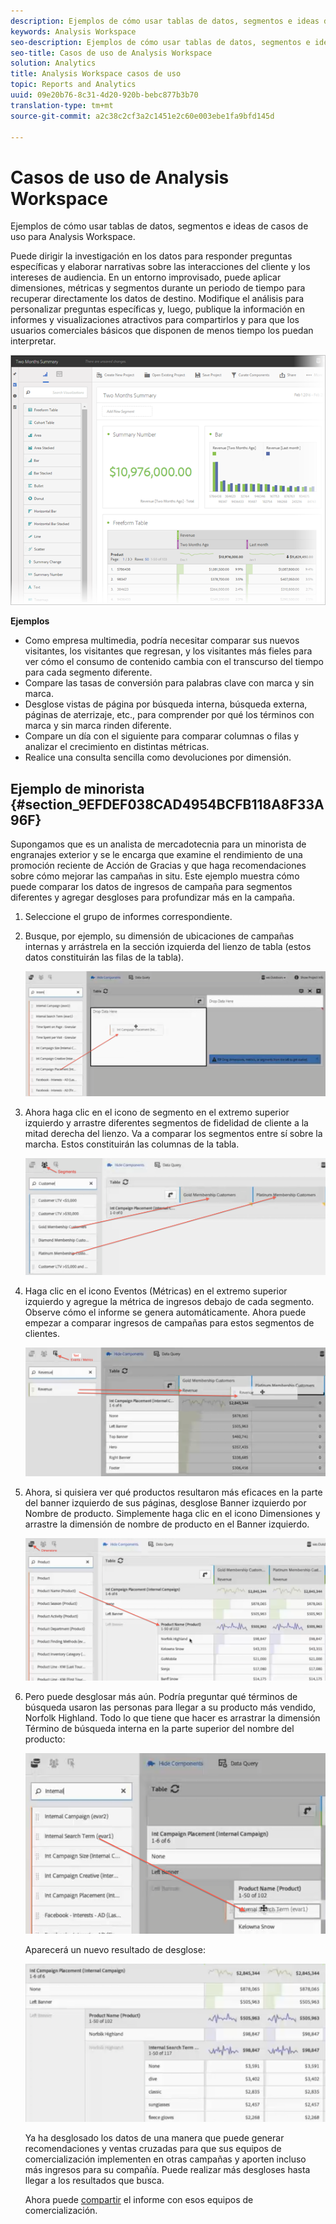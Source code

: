 ```yaml
---
description: Ejemplos de cómo usar tablas de datos, segmentos e ideas de casos de uso para Analysis Workspace.
keywords: Analysis Workspace
seo-description: Ejemplos de cómo usar tablas de datos, segmentos e ideas de casos de uso para Analysis Workspace.
seo-title: Casos de uso de Analysis Workspace
solution: Analytics
title: Analysis Workspace casos de uso
topic: Reports and Analytics
uuid: 09e20b76-8c31-4d20-920b-bebc877b3b70
translation-type: tm+mt
source-git-commit: a2c38c2cf3a2c1451e2c60e003ebe1fa9bfd145d

---
```



# Casos de uso de Analysis Workspace

Ejemplos de cómo usar tablas de datos, segmentos e ideas de casos de uso para Analysis Workspace.

Puede dirigir la investigación en los datos para responder preguntas específicas y elaborar narrativas sobre las interacciones del cliente y los intereses de audiencia. En un entorno improvisado, puede aplicar dimensiones, métricas y segmentos durante un periodo de tiempo para recuperar directamente los datos de destino. Modifique el análisis para personalizar preguntas específicas y, luego, publique la información en informes y visualizaciones atractivos para compartirlos y para que los usuarios comerciales básicos que disponen de menos tiempo los puedan interpretar.

![](assets/two-months-summary-project.png)

**Ejemplos**

* Como empresa multimedia, podría necesitar comparar sus nuevos visitantes, los visitantes que regresan, y los visitantes más fieles para ver cómo el consumo de contenido cambia con el transcurso del tiempo para cada segmento diferente.
* Compare las tasas de conversión para palabras clave con marca y sin marca.
* Desglose vistas de página por búsqueda interna, búsqueda externa, páginas de aterrizaje, etc., para comprender por qué los términos con marca y sin marca rinden diferente.
* Compare un día con el siguiente para comparar columnas o filas y analizar el crecimiento en distintas métricas.
* Realice una consulta sencilla como devoluciones por dimensión.

## Ejemplo de minorista {#section_9EFDEF038CAD4954BCFB118A8F33A96F}

Supongamos que es un analista de mercadotecnia para un minorista de engranajes exterior y se le encarga que examine el rendimiento de una promoción reciente de Acción de Gracias y que haga recomendaciones sobre cómo mejorar las campañas in situ. Este ejemplo muestra cómo puede comparar los datos de ingresos de campaña para segmentos diferentes y agregar desgloses para profundizar más en la campaña.

1. Seleccione el grupo de informes correspondiente.
1. Busque, por ejemplo, su dimensión de ubicaciones de campañas internas y arrástrela en la sección izquierda del lienzo de tabla (estos datos constituirán las filas de la tabla).

   ![](assets/drag_dimension.png)

1. Ahora haga clic en el icono de segmento en el extremo superior izquierdo y arrastre diferentes segmentos de fidelidad de cliente a la mitad derecha del lienzo. Va a comparar los segmentos entre sí sobre la marcha. Estos constituirán las columnas de la tabla.

   ![](assets/drag_segments.png)

1. Haga clic en el icono Eventos (Métricas) en el extremo superior izquierdo y agregue la métrica de ingresos debajo de cada segmento. Observe cómo el informe se genera automáticamente. Ahora puede empezar a comparar ingresos de campañas para estos segmentos de clientes.

   ![](assets/drag_metrics.png)

1. Ahora, si quisiera ver qué productos resultaron más eficaces en la parte del banner izquierdo de sus páginas, desglose Banner izquierdo por Nombre de producto. Simplemente haga clic en el icono Dimensiones y arrastre la dimensión de nombre de producto en el Banner izquierdo.

   ![](assets/breakdown_prodname.png)

1. Pero puede desglosar más aún. Podría preguntar qué términos de búsqueda usaron las personas para llegar a su producto más vendido, Norfolk Highland. Todo lo que tiene que hacer es arrastrar la dimensión Término de búsqueda interna en la parte superior del nombre del producto:

   ![](assets/breakdown_intsearchterm.png)

   Aparecerá un nuevo resultado de desglose:

   ![](assets/breakdown_result.png)

   Ya ha desglosado los datos de una manera que puede generar recomendaciones y ventas cruzadas para que sus equipos de comercialización implementen en otras campañas y aporten incluso más ingresos para su compañía. Puede realizar más desgloses hasta llegar a los resultados que busca.

   Ahora puede [compartir](../../analyze/analysis-workspace/curate-share/curate.md#concept_4A9726927E7C44AFA260E2BB2721AFC6) el informe con esos equipos de comercialización.

